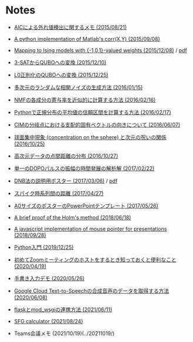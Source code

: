 Notes
=====

* [AICによる外れ値検出に関するメモ (2015/08/21)](../20150821/memo.html)

* [A python implementation of Matlab's corr(X,Y) (2015/09/08)](https://gist.github.com/okumakito/57dd95c78370cf5b0beb7752c9ad06ee)

* [Mapping to Ising models with {-1,0,1}-valued weights (2015/12/08)](../20151208/slide.html) / [pdf](../20151208/slide_dist.pdf)

* [3-SATからQUBOへの変換 (2015/12/10)](../20151210/memo.html)

* [L0正則化のQUBOへの変換 (2015/12/25)](../20151225/memo.html)

* [多次元のランダムな相関ノイズの生成方法 (2016/01/15)](../20160115/memo.html)

* [NMFの各成分の寄与率を近似的に計算する方法 (2016/02/16)](../20160216/memo.html)

* [Pythonで正規分布の平均値の信頼区間を計算する方法 (2016/02/17)](../20160217/memo.html)

* [CIMの分岐点における支配的固有ベクトルの向きについて (2016/06/07)](../20160607/memo.html)

* [球面集中現象 (concentration on the sphere) と次元の呪いの関係 (2016/10/25)](../20161025/memo.html)

* [高次元データの点間距離の分布 (2016/10/27)](../20161027/memo.html)

* [単一のDOPOパルスの振幅の時間発展の解析解 (2017/02/22)](../20170222/memo.html)

* [DNB法の説明用ポスター (2017/03/06)](../20170306/poster.html) / [pdf](../20170306/poster.pdf)

* [スパイク時系列間の距離 (2017/04/27)](../20170427/memo.html)

* [A0サイズのポスターのPowerPointテンプレート (2017/05/26)](../poster_template.pptx)

* [A brief proof of the Holm's method (2018/06/18)](../20180618/memo.html)

* [A javascript implementation of mouse pointer for presentations (2018/09/28)](../20180928/demo.html)

* [Python入門 (2019/12/25)](../20191225/)

* [初めてZoomミーティングのホストをするとき知っておくと便利なこと (2020/04/19)](../20200419/)

* [手書き入力デモ (2020/05/26)](../20200526/)

* [Google Cloud Text-to-Speechの合成音声のデータを取得する方法 (2020/06/08)](../20200608/)

* [flaskとmod_wsgiの連携方法 (2021/06/11)](../20210611/)

* [SFG calculator (2021/08/24)](../web_app/sfg.html)

* Teams会議メモ (2021/10/19)(../20211019/)
